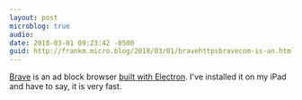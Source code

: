 ```yaml
---
layout: post
microblog: true
audio: 
date: 2018-03-01 09:23:42 -0500
guid: http://frankm.micro.blog/2018/03/01/bravehttpsbravecom-is-an.html
---
```

[Brave](https://brave.com/) is an ad block browser [built with Electron](http://scripting.com/2018/02/28/164705.html). I've installed it on my iPad and have to say, it is very fast.
